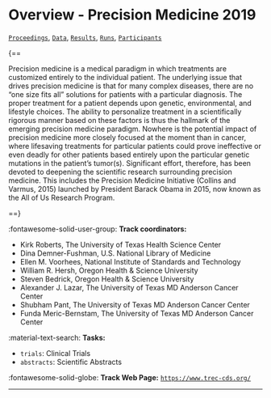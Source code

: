 # Overview - Precision Medicine 2019

[`Proceedings`](./proceedings.md), [`Data`](./data.md), [`Results`](./results.md), [`Runs`](./runs.md), [`Participants`](./participants.md)

{==

Precision medicine is a medical paradigm in which treatments are customized entirely to the individual patient. The underlying issue that drives precision medicine is that for many complex diseases, there are no “one size fits all” solutions for patients with a particular diagnosis. The proper treatment for a patient depends upon genetic, environmental, and lifestyle choices. The ability to personalize treatment in a scientifically rigorous manner based on these factors is thus the hallmark of the emerging precision medicine paradigm. Nowhere is the potential impact of precision medicine more closely focused at the moment than in cancer, where lifesaving treatments for particular patients could prove ineffective or even deadly for other patients based entirely upon the particular genetic mutations in the patient’s tumor(s). Significant effort, therefore, has been devoted to deepening the scientific research surrounding precision medicine. This includes the Precision Medicine Initiative (Collins and Varmus, 2015) launched by President Barack Obama in 2015, now known as the All of Us Research Program.

==}

:fontawesome-solid-user-group: **Track coordinators:**

- Kirk Roberts, The University of Texas Health Science Center 
- Dina Demner-Fushman, U.S. National Library of Medicine 
- Ellen M. Voorhees, National Institute of Standards and Technology 
- William R. Hersh, Oregon Health & Science University 
- Steven Bedrick, Oregon Health & Science University 
- Alexander J. Lazar, The University of Texas MD Anderson Cancer Center 
- Shubham Pant, The University of Texas MD Anderson Cancer Center 
- Funda Meric-Bernstam, The University of Texas MD Anderson Cancer Center 

:material-text-search: **Tasks:**

- `trials`: Clinical Trials 
- `abstracts`: Scientific Abstracts 

:fontawesome-solid-globe: **Track Web Page:** [`https://www.trec-cds.org/`](https://www.trec-cds.org/) 

---

